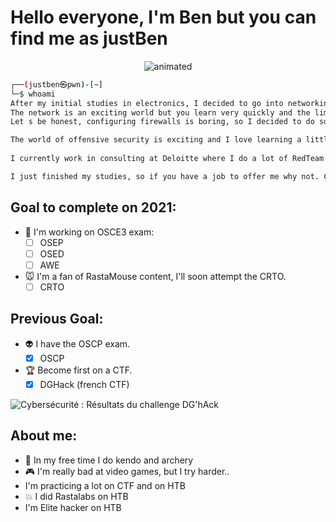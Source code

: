 # **Hello everyone, I'm Ben but you can find me as justBen**

<p align="center">
  <img src="https://i.imgur.com/vRU0Fum.gif?noredirect" alt="animated" />
</p>

```bash
┌──(justben㉿pwn)-[~]
└─$ whoami
After my initial studies in electronics, I decided to go into networking.
The network is an exciting world but you learn very quickly and the limits are reached very quickly. I was a network architect as a hobby, then I configured firewalls for companies.
Let s be honest, configuring firewalls is boring, so I decided to do something I really liked, which was to become a pentester.

The world of offensive security is exciting and I love learning a little more every day.
 
I currently work in consulting at Deloitte where I do a lot of RedTeam and internal penetration tests.

I just finished my studies, so if you have a job to offer me why not. Contact me and we'll see together! 
```
## Goal to complete on 2021:

 - :no_bell: I'm working on OSCE3 exam:
	 - [ ] OSEP
	 - [ ] OSED
	 - [ ] AWE
- :mouse: I'm a fan of RastaMouse content, I'll soon attempt the CRTO.
	- [ ] CRTO
## Previous Goal: 

- :alien: I have the OSCP exam. 
	 - [X] OSCP
- :trophy: Become first on a CTF.
	 - [X] DGHack (french CTF)
	
![Cybersécurité : Résultats du challenge DG&#39;hAck](https://www.defense.gouv.fr/var/dicod/storage/images/base-de-medias/images/dga/cyber/resultats-dg-hack/10122677-1-fre-FR/resultats-dg-hack.jpg)

## About me:
 - :rocket: In my free time I do kendo and archery
 - :video_game: I'm really bad at video games, but I try harder..
 - I'm practicing a lot on CTF and on HTB
 - :collision: I did Rastalabs on HTB
 - I'm Elite hacker on HTB 


<!---
0xjustBen/0xjustBen is a ✨ special ✨ repository because its `README.md` (this file) appears on your GitHub profile.
You can click the Preview link to take a look at your changes.
--->
